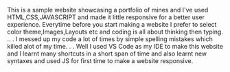 This is a sample website showcasing a portfolio of mines and I've used HTML,CSS,JAVASCRIPT and made it little responsive for a better user experience.
Everytime before you start making a website I prefer to select color theme,Images,Layouts etc and coding is all about thinking then typing.
..
.
I messed up my code a lot of times by simple spelling mistakes which killed alot of my time.
.
.
Well I used VS Code as my IDE to make this website and I learnt many shortcuts in a short span of time and also learnt new syntaxes and used JS for first time to make a website responsive.
